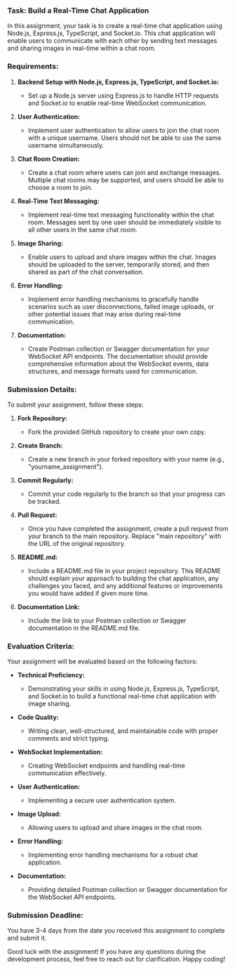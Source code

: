 ### Task: Build a Real-Time Chat Application

In this assignment, your task is to create a real-time chat application using Node.js, Express.js, TypeScript, and Socket.io. This chat application will enable users to communicate with each other by sending text messages and sharing images in real-time within a chat room.

### Requirements:

1. **Backend Setup with Node.js, Express.js, TypeScript, and Socket.io:**

   - Set up a Node.js server using Express.js to handle HTTP requests and Socket.io to enable real-time WebSocket communication.

2. **User Authentication:**

   - Implement user authentication to allow users to join the chat room with a unique username. Users should not be able to use the same username simultaneously.

3. **Chat Room Creation:**

   - Create a chat room where users can join and exchange messages. Multiple chat rooms may be supported, and users should be able to choose a room to join.

4. **Real-Time Text Messaging:**

   - Implement real-time text messaging functionality within the chat room. Messages sent by one user should be immediately visible to all other users in the same chat room.

5. **Image Sharing:**

   - Enable users to upload and share images within the chat. Images should be uploaded to the server, temporarily stored, and then shared as part of the chat conversation.

6. **Error Handling:**

   - Implement error handling mechanisms to gracefully handle scenarios such as user disconnections, failed image uploads, or other potential issues that may arise during real-time communication.

7. **Documentation:**

   - Create Postman collection or Swagger documentation for your WebSocket API endpoints. The documentation should provide comprehensive information about the WebSocket events, data structures, and message formats used for communication.

### Submission Details:

To submit your assignment, follow these steps:

1. **Fork Repository:**

   - Fork the provided GitHub repository to create your own copy.

2. **Create Branch:**

   - Create a new branch in your forked repository with your name (e.g., "yourname_assignment").

3. **Commit Regularly:**

   - Commit your code regularly to the branch so that your progress can be tracked.

4. **Pull Request:**

   - Once you have completed the assignment, create a pull request from your branch to the main repository. Replace "main repository" with the URL of the original repository.

5. **README.md:**

   - Include a README.md file in your project repository. This README should explain your approach to building the chat application, any challenges you faced, and any additional features or improvements you would have added if given more time.

6. **Documentation Link:**

   - Include the link to your Postman collection or Swagger documentation in the README.md file.

### Evaluation Criteria:

Your assignment will be evaluated based on the following factors:

- **Technical Proficiency:**
  - Demonstrating your skills in using Node.js, Express.js, TypeScript, and Socket.io to build a functional real-time chat application with image sharing.

- **Code Quality:**
  - Writing clean, well-structured, and maintainable code with proper comments and strict typing.

- **WebSocket Implementation:**
  - Creating WebSocket endpoints and handling real-time communication effectively.

- **User Authentication:**
  - Implementing a secure user authentication system.

- **Image Upload:**
  - Allowing users to upload and share images in the chat room.

- **Error Handling:**
  - Implementing error handling mechanisms for a robust chat application.

- **Documentation:**
  - Providing detailed Postman collection or Swagger documentation for the WebSocket API endpoints.

### Submission Deadline:

You have 3-4 days from the date you received this assignment to complete and submit it.

Good luck with the assignment! If you have any questions during the development process, feel free to reach out for clarification. Happy coding!
